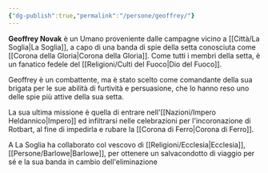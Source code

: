 ```yaml
---
{"dg-publish":true,"permalink":"/persone/geoffrey/"}
---
```


**Geoffrey Novak** è un Umano proveniente dalle campagne vicino a [[Città/La Soglia\|La Soglia]], a capo di una banda di spie della setta conosciuta come [[Corona della Gloria\|Corona della Gloria]]. Come tutti i membri della setta, è un fanatico fedele del [[Religioni/Culti del Fuoco\|Dio del Fuoco]]. 

Geoffrey è un combattente, ma è stato scelto come comandante della sua brigata per le sue abilità di furtività e persuasione, che lo hanno reso uno delle spie più attive della sua setta. 

La sua ultima missione è quella di entrare nell'[[Nazioni/Impero Heldannico\|Impero]] ed infiltrarsi nelle celebrazioni per l'incoronazione di Rotbart, al fine di impedirla e rubare la [[Corona di Ferro\|Corona di Ferro]]. 

A La Soglia ha collaborato col vescovo di [[Religioni/Ecclesia\|Ecclesia]], [[Persone/Barlowe\|Barlowe]], per ottenere un salvacondotto di viaggio per sé e la sua banda in cambio dell'eliminazione